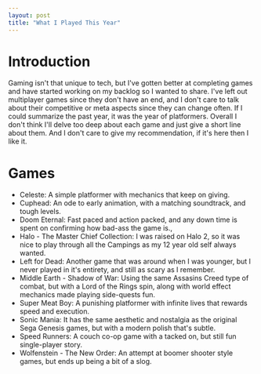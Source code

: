 ```yaml
---
layout: post
title: "What I Played This Year"
---
```


# Introduction

Gaming isn't that unique to tech, but I've gotten better at completing games and have started working on my backlog so I wanted to share. I've left out multiplayer games since they don't have an end, and I don't care to talk about their competitive or meta aspects since they can change often. If I could summarize the past year, it was the year of platformers. Overall I don't think I'll delve too deep about each game and just give a short line about them. And I don't care to give my recommendation, if it's here then I like it.

# Games

* Celeste: A simple platformer with mechanics that keep on giving.
* Cuphead: An ode to early animation, with a matching soundtrack, and tough levels.
* Doom Eternal: Fast paced and action packed, and any down time is spent on confirming how bad-ass the game is.,
* Halo - The Master Chief Collection: I was raised on Halo 2, so it was nice to play through all the Campings as my 12 year old self always wanted.
* Left for Dead: Another game that was around when I was younger, but I never played in it's entirety, and still as scary as I remember.
* Middle Earth - Shadow of War: Using the same Assasins Creed type of combat, but with a Lord of the Rings spin, along with world effect mechanics made playing side-quests fun.
* Super Meat Boy: A punishing platformer with infinite lives that rewards speed and execution.
* Sonic Mania: It has the same aesthetic and nostalgia as the original Sega Genesis games, but with a modern polish that's subtle.
* Speed Runners: A couch co-op game with a tacked on, but still fun single-player story.
* Wolfenstein - The New Order: An attempt at boomer shooter style games, but ends up being a bit of a slog.

